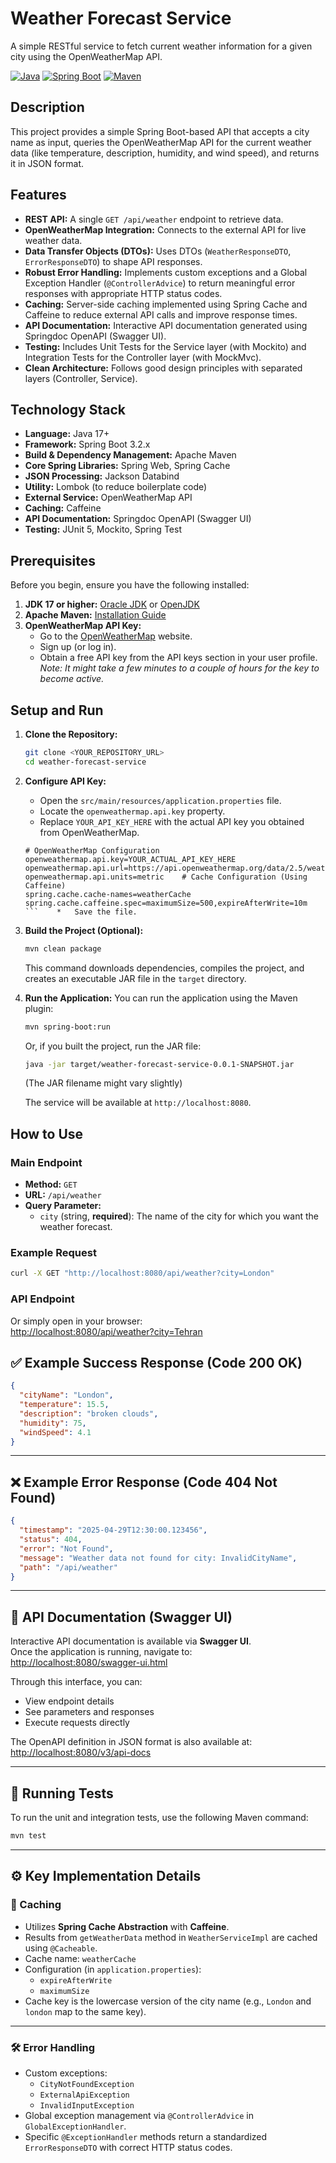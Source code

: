 ﻿# Weather Forecast Service

A simple RESTful service to fetch current weather information for a given city using the OpenWeatherMap API.

[![Java](https://img.shields.io/badge/Java-17+-blue?style=flat-square&logo=openjdk)](https://www.oracle.com/java/technologies/javase/jdk17-archive-downloads.html)
[![Spring Boot](https://img.shields.io/badge/Spring%20Boot-3.2.5-brightgreen?style=flat-square&logo=spring)](https://spring.io/projects/spring-boot)
[![Maven](https://img.shields.io/badge/Maven-3.8+-blue?style=flat-square&logo=apache-maven)](https://maven.apache.org/)

## Description

This project provides a simple Spring Boot-based API that accepts a city name as input, queries the OpenWeatherMap API for the current weather data (like temperature, description, humidity, and wind speed), and returns it in JSON format.

## Features

*   **REST API:** A single `GET /api/weather` endpoint to retrieve data.
*   **OpenWeatherMap Integration:** Connects to the external API for live weather data.
*   **Data Transfer Objects (DTOs):** Uses DTOs (`WeatherResponseDTO`, `ErrorResponseDTO`) to shape API responses.
*   **Robust Error Handling:** Implements custom exceptions and a Global Exception Handler (`@ControllerAdvice`) to return meaningful error responses with appropriate HTTP status codes.
*   **Caching:** Server-side caching implemented using Spring Cache and Caffeine to reduce external API calls and improve response times.
*   **API Documentation:** Interactive API documentation generated using Springdoc OpenAPI (Swagger UI).
*   **Testing:** Includes Unit Tests for the Service layer (with Mockito) and Integration Tests for the Controller layer (with MockMvc).
*   **Clean Architecture:** Follows good design principles with separated layers (Controller, Service).

## Technology Stack

*   **Language:** Java 17+
*   **Framework:** Spring Boot 3.2.x
*   **Build & Dependency Management:** Apache Maven
*   **Core Spring Libraries:** Spring Web, Spring Cache
*   **JSON Processing:** Jackson Databind
*   **Utility:** Lombok (to reduce boilerplate code)
*   **External Service:** OpenWeatherMap API
*   **Caching:** Caffeine
*   **API Documentation:** Springdoc OpenAPI (Swagger UI)
*   **Testing:** JUnit 5, Mockito, Spring Test

## Prerequisites

Before you begin, ensure you have the following installed:
1.  **JDK 17 or higher:** [Oracle JDK](https://www.oracle.com/java/technologies/javase/jdk17-archive-downloads.html) or [OpenJDK](https://adoptium.net/)
2.  **Apache Maven:** [Installation Guide](https://maven.apache.org/install.html)
3.  **OpenWeatherMap API Key:**
    *   Go to the [OpenWeatherMap](https://openweathermap.org/) website.
    *   Sign up (or log in).
    *   Obtain a free API key from the API keys section in your user profile. *Note: It might take a few minutes to a couple of hours for the key to become active.*

## Setup and Run

1.  **Clone the Repository:**
    ```bash
    git clone <YOUR_REPOSITORY_URL>
    cd weather-forecast-service
    ```

2.  **Configure API Key:**
    *   Open the `src/main/resources/application.properties` file.
    *   Locate the `openweathermap.api.key` property.
    *   Replace `YOUR_API_KEY_HERE` with the actual API key you obtained from OpenWeatherMap.
    ```properties
    # OpenWeatherMap Configuration
    openweathermap.api.key=YOUR_ACTUAL_API_KEY_HERE
    openweathermap.api.url=https://api.openweathermap.org/data/2.5/weather
    openweathermap.api.units=metric    # Cache Configuration (Using Caffeine)
    spring.cache.cache-names=weatherCache
    spring.cache.caffeine.spec=maximumSize=500,expireAfterWrite=10m
    ```    *   Save the file.

3.  **Build the Project (Optional):**
    ```bash
    mvn clean package
    ```
    This command downloads dependencies, compiles the project, and creates an executable JAR file in the `target` directory.

4.  **Run the Application:**
    You can run the application using the Maven plugin:
    ```bash
    mvn spring-boot:run
    ```
    Or, if you built the project, run the JAR file:
    ```bash
    java -jar target/weather-forecast-service-0.0.1-SNAPSHOT.jar
    ```
    (The JAR filename might vary slightly)

    The service will be available at `http://localhost:8080`.

## How to Use

### Main Endpoint

*   **Method:** `GET`
*   **URL:** `/api/weather`
*   **Query Parameter:**
    *   `city` (string, **required**): The name of the city for which you want the weather forecast.

### Example Request

```bash
curl -X GET "http://localhost:8080/api/weather?city=London"
```

### API Endpoint

Or simply open in your browser:  
[http://localhost:8080/api/weather?city=Tehran](http://localhost:8080/api/weather?city=Tehran)

## ✅ Example Success Response (Code 200 OK)

```json
{
  "cityName": "London",
  "temperature": 15.5,
  "description": "broken clouds",
  "humidity": 75,
  "windSpeed": 4.1
}
```

---

## ❌ Example Error Response (Code 404 Not Found)

```json
{
  "timestamp": "2025-04-29T12:30:00.123456",
  "status": 404,
  "error": "Not Found",
  "message": "Weather data not found for city: InvalidCityName",
  "path": "/api/weather"
}
```

---

## 📘 API Documentation (Swagger UI)

Interactive API documentation is available via **Swagger UI**.  
Once the application is running, navigate to:  
[http://localhost:8080/swagger-ui.html](http://localhost:8080/swagger-ui.html)

Through this interface, you can:
- View endpoint details
- See parameters and responses
- Execute requests directly

The OpenAPI definition in JSON format is also available at:  
[http://localhost:8080/v3/api-docs](http://localhost:8080/v3/api-docs)

---

## 🧪 Running Tests

To run the unit and integration tests, use the following Maven command:

```bash
mvn test
```

---

## ⚙️ Key Implementation Details

### 🧠 Caching

- Utilizes **Spring Cache Abstraction** with **Caffeine**.
- Results from `getWeatherData` method in `WeatherServiceImpl` are cached using `@Cacheable`.
- Cache name: `weatherCache`
- Configuration (in `application.properties`):
    - `expireAfterWrite`
    - `maximumSize`
- Cache key is the lowercase version of the city name (e.g., `London` and `london` map to the same key).

---

### 🛠️ Error Handling

- Custom exceptions:
    - `CityNotFoundException`
    - `ExternalApiException`
    - `InvalidInputException`
- Global exception management via `@ControllerAdvice` in `GlobalExceptionHandler`.
- Specific `@ExceptionHandler` methods return a standardized `ErrorResponseDTO` with correct HTTP status codes.
